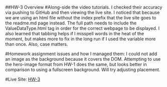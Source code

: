 ##HW-3 Overview
#Along-side the video tutorials.
I checked their accuracy via pushing
to GitHub and then viewing the live site. I noticed that because we are using an
html file without the index prefix that the live site goes to the readme.md page
instead. The full path needs to include the ValueDataType.html tag in order
 for the correct webpage to be displayed. I also learned that tabbing helps if I
 misspell words in the heat of the moment, but makes more to fix in the long run
 if I used the variable more than once. Also, case matters.

#Homework assignment issues and how I managed them:
 I could not add an image as the background because it covers the DOM.
 Attempting to use the hero-image format from HW-1 does the same, but looks better in
 comparison to using a fullscreen background. Will try adjusting placement.



#Live Site:
[HW-3](https://ewilsey.github.io/MART441/HW-3/)
